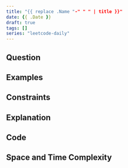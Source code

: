 ```yaml
---
title: "{{ replace .Name "-" " " | title }}"
date: {{ .Date }}
draft: true
tags: []
series: "leetcode-daily" 
---
```


## Question

## Examples

## Constraints

## Explanation

## Code

## Space and Time Complexity

